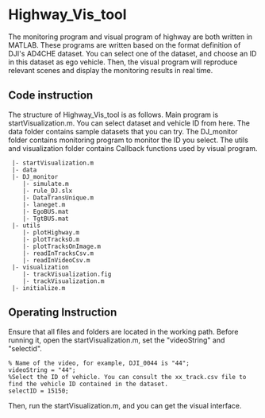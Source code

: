 # Highway_Vis_tool
The monitoring program and visual program of highway are both written in MATLAB. These programs are written based on the format definition of DJI's AD4CHE dataset. You can select one of the dataset, and choose an ID in this dataset as ego vehicle. Then, the visual program will reproduce relevant scenes and display the monitoring results in real time.

## Code instruction
The structure of Highway_Vis_tool is as follows. Main program is startVisualization.m. You can select dataset and vehicle ID from here. The data folder contains sample datasets that you can try. The DJ_monitor folder contains monitoring program to monitor the ID you select. The utils and visualization folder contains Callback functions used by visual program.

```
 |- startVisualization.m
 |- data
 |- DJ_monitor
    |- simulate.m
    |- rule_DJ.slx
    |- DataTransUnique.m
    |- laneget.m
    |- EgoBUS.mat
    |- TgtBUS.mat
 |- utils
    |- plotHighway.m
    |- plotTracksO.m
    |- plotTracksOnImage.m
    |- readInTracksCsv.m
    |- readInVideoCsv.m
 |- visualization
    |- trackVisualization.fig
    |- trackVisualization.m
 |- initialize.m
```

## Operating Instruction
Ensure that all files and folders are located in the working path. Before running it, open the startVisualization.m, set the "videoString" and "selectid".

```
% Name of the video, for example, DJI_0044 is "44";
videoString = "44";
%Select the ID of vehicle. You can consult the xx_track.csv file to find the vehicle ID contained in the dataset.
selectID = 15150; 
```

Then, run the startVisualization.m, and you can get the visual interface.
